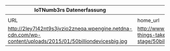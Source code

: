 |IoTNumb3rs Datenerfassung|||||||||||
| ---- | ---- | ---- | ---- | ---- | ---- | ---- | ---- | ---- | ---- | ---- |
||||||||||||
|URL|home_url|filename|device_class|device_count|market_class|market_volume|prognosis_year|publication_year|authorship_class|Dropbox folder|
|http://2ley7l42nt9s3jvzio2zneqa.wpengine.netdna-cdn.com/wp-content/uploads/2015/01/50billiondevicesbig.jpg|http://www.ravepubs.com/internet-things-takes-center-stage/50billiondevicesbig/|file10_50billiondevicesbig.jpg|generic IoT|50000000000|||2020|2015|Blogger|MariaMarg/20190106-1800|
